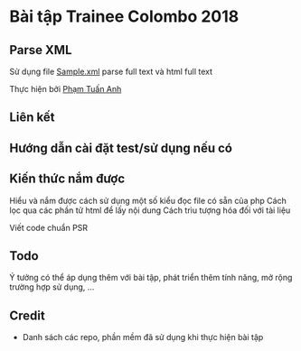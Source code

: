 # Bài tập Trainee Colombo 2018

## Parse XML

Sử dụng file [Sample.xml](https://github.com/TuanAnh0907/Task1-lab1/blob/main/sample.xml) parse full text và html full text

Thực hiện bởi [Phạm Tuấn Anh](https://github.com/TuanAnh0907)

## Liên kết

## Hướng dẫn cài đặt test/sử dụng nếu có

## Kiến thức nắm được

Hiểu và nắm được cách sử dụng một số kiểu đọc file có sẵn của php 
Cách lọc qua các phần tử html để lấy nội dung
Cách trìu tượng hóa đối với tài liệu

Viết code chuẩn PSR

## Todo

Ý tưởng có thể áp dụng thêm với bài tập, phát triển thêm tính năng, mở rộng trường hợp sử dụng, ...

## Credit

- Danh sách các repo, phần mềm đã sử dụng khi thực hiện bài tập
